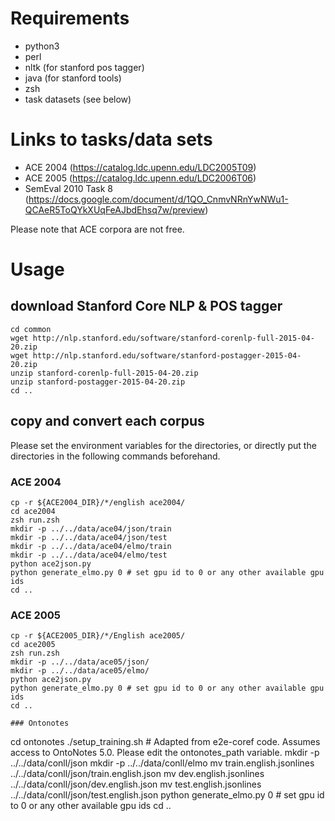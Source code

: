 # Requirements

* python3
* perl
* nltk (for stanford pos tagger)
* java (for stanford tools)
* zsh
* task datasets (see below)

# Links to tasks/data sets

* ACE 2004 (https://catalog.ldc.upenn.edu/LDC2005T09)
* ACE 2005 (https://catalog.ldc.upenn.edu/LDC2006T06)
* SemEval 2010 Task 8 (https://docs.google.com/document/d/1QO_CnmvNRnYwNWu1-QCAeR5ToQYkXUqFeAJbdEhsq7w/preview)

Please note that ACE corpora are not free.

# Usage

## download Stanford Core NLP & POS tagger

```
cd common
wget http://nlp.stanford.edu/software/stanford-corenlp-full-2015-04-20.zip
wget http://nlp.stanford.edu/software/stanford-postagger-2015-04-20.zip
unzip stanford-corenlp-full-2015-04-20.zip
unzip stanford-postagger-2015-04-20.zip
cd ..
```

## copy and convert each corpus 

Please set the environment variables for the directories, or directly put the directories in the following commands beforehand.

### ACE 2004

```
cp -r ${ACE2004_DIR}/*/english ace2004/
cd ace2004
zsh run.zsh
mkdir -p ../../data/ace04/json/train
mkdir -p ../../data/ace04/json/test
mkdir -p ../../data/ace04/elmo/train
mkdir -p ../../data/ace04/elmo/test
python ace2json.py
python generate_elmo.py 0 # set gpu id to 0 or any other available gpu ids
cd ..
```

### ACE 2005

```
cp -r ${ACE2005_DIR}/*/English ace2005/
cd ace2005
zsh run.zsh
mkdir -p ../../data/ace05/json/
mkdir -p ../../data/ace05/elmo/
python ace2json.py
python generate_elmo.py 0 # set gpu id to 0 or any other available gpu ids
cd ..

### Ontonotes

```
cd ontonotes
./setup_training.sh # Adapted from e2e-coref code. Assumes access to OntoNotes 5.0. Please edit the ontonotes_path variable.
mkdir -p ../../data/conll/json
mkdir -p ../../data/conll/elmo
mv train.english.jsonlines ../../data/conll/json/train.english.json
mv dev.english.jsonlines ../../data/conll/json/dev.english.json
mv test.english.jsonlines ../../data/conll/json/test.english.json
python generate_elmo.py 0 # set gpu id to 0 or any other available gpu ids
cd ..